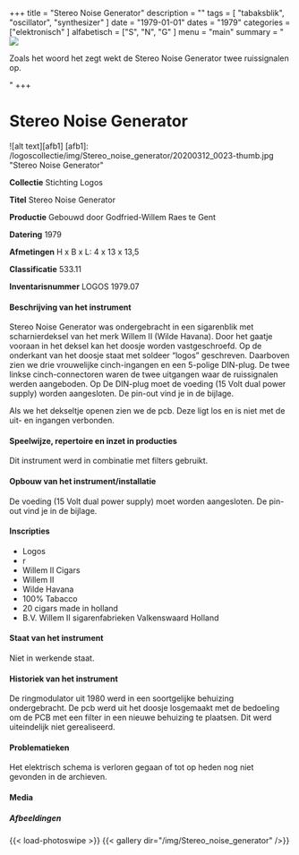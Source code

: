﻿+++
title = "Stereo Noise Generator"
description = ""
tags = [ "tabaksblik", "oscillator", "synthesizer"
]
date = "1979-01-01"
dates = "1979"
categories = ["elektronisch"
]
alfabetisch = ["S", "N", "G"
]
menu = "main"
summary = "<a href='/logoscollectie/1979/stereo_noise_generator'><img src='/logoscollectie/img/Stereo_noise_generator/20200312_0023-thumb.jpg'></a><p>Zoals het woord het zegt wekt de Stereo Noise Generator twee ruissignalen op.</p>"
+++

# Stereo Noise Generator

![alt text][afb1]
[afb1]: /logoscollectie/img/Stereo_noise_generator/20200312_0023-thumb.jpg "Stereo Noise Generator"

**Collectie**
Stichting Logos

**Titel**
Stereo Noise Generator

**Productie**
Gebouwd door Godfried-Willem Raes te Gent

**Datering**
1979 

**Afmetingen**
H x B x L: 4 x 13 x 13,5

**Classificatie**
533.11

**Inventarisnummer**
LOGOS 1979.07

#### Beschrijving van het instrument
Stereo Noise Generator was ondergebracht in een sigarenblik met scharnierdeksel van het merk Willem II (Wilde Havana). Door het gaatje vooraan in het deksel kan het doosje worden vastgeschroefd. Op de onderkant van het doosje staat met soldeer “logos” geschreven. Daarboven zien we drie vrouwelijke cinch-ingangen en een 5-polige DIN-plug. De twee linkse cinch-connectoren waren de twee uitgangen waar de ruissignalen werden aangeboden. Op De DIN-plug moet de voeding (15 Volt dual power supply) worden aangesloten. De pin-out vind je in de bijlage.

Als we het dekseltje openen zien we de pcb. Deze ligt los en is niet met de uit- en ingangen verbonden. 

#### Speelwijze, repertoire en inzet in producties
Dit instrument werd in combinatie met filters gebruikt.

#### Opbouw van het instrument/installatie
De voeding (15 Volt dual power supply) moet worden aangesloten. De pin-out vind je in de bijlage.

#### Inscripties
- Logos
- r
- Willem II Cigars
- Willem II
- Wilde Havana
- 100% Tabacco
- 20 cigars made in holland
- B.V.  Willem II sigarenfabrieken Valkenswaard Holland

#### Staat van het instrument
Niet in werkende staat.

#### Historiek van het instrument
De ringmodulator uit 1980 werd in een soortgelijke behuizing ondergebracht.
De pcb werd uit het doosje losgemaakt met de bedoeling om de PCB met een filter in een nieuwe behuizing te plaatsen. Dit werd uiteindelijk niet gerealiseerd. 

#### Problematieken
Het elektrisch schema is verloren gegaan of tot op heden nog niet gevonden in de archieven. 

#### Media
##### Afbeeldingen
{{< load-photoswipe >}}
{{< gallery dir="/img/Stereo_noise_generator" />}}
